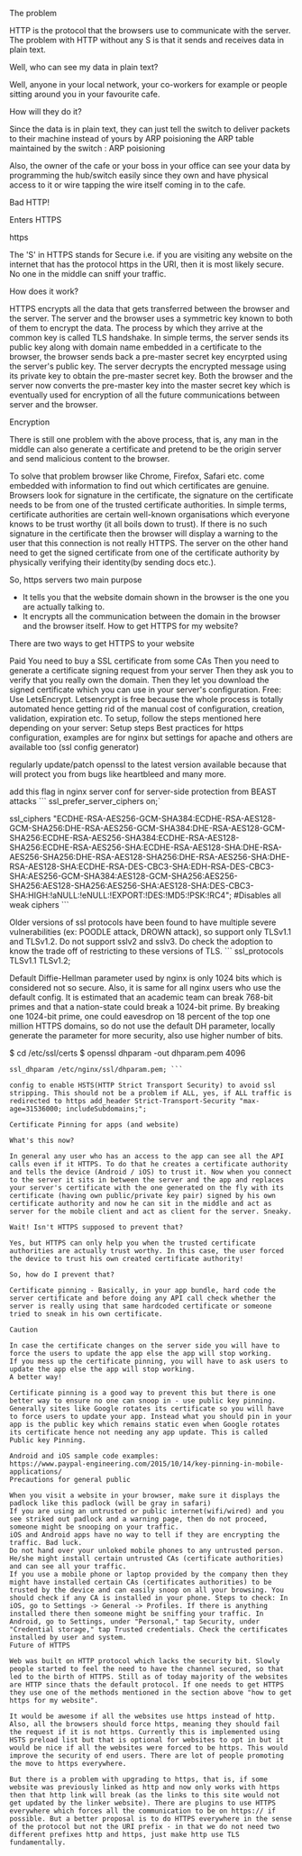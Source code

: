 The problem

HTTP is the protocol that the browsers use to communicate with the server. The problem with HTTP without any S is that it sends and receives data in plain text.

Well, who can see my data in plain text?

Well, anyone in your local network, your co-workers for example or people sitting around you in your favourite cafe.

How will they do it?

Since the data is in plain text, they can just tell the switch to deliver packets to their machine instead of yours by ARP poisioning the ARP table maintained by the switch : ARP poisioning

Also, the owner of the cafe or your boss in your office can see your data by programming the hub/switch easily since they own and have physical access to it or wire tapping the wire itself coming in to the cafe.

Bad HTTP!

Enters HTTPS

https

The 'S' in HTTPS stands for Secure i.e. if you are visiting any website on the internet that has the protocol https in the URI, then it is most likely secure. No one in the middle can sniff your traffic.

How does it work?

HTTPS encrypts all the data that gets transferred between the browser and the server. The server and the browser uses a symmetric key known to both of them to encrypt the data. The process by which they arrive at the common key is called TLS handshake. In simple terms, the server sends its public key along with domain name embedded in a certificate to the browser, the browser sends back a pre-master secret key encyrpted using the server's public key. The server decrypts the encrypted message using its private key to obtain the pre-master secret key. Both the browser and the server now converts the pre-master key into the master secret key which is eventually used for encryption of all the future communications between server and the browser.

Encryption

There is still one problem with the above process, that is, any man in the middle can also generate a certificate and pretend to be the origin server and send malicious content to the browser.

To solve that problem browser like Chrome, Firefox, Safari etc. come embedded with information to find out which certificates are genuine. Browsers look for signature in the certificate, the signature on the certificate needs to be from one of the trusted certificate authorities. In simple terms, certificate authorities are certain well-known organisations which everyone knows to be trust worthy (it all boils down to trust). If there is no such signature in the certificate then the browser will display a warning to the user that this connection is not really HTTPS. The server on the other hand need to get the signed certificate from one of the certificate authority by physically verifying their identity(by sending docs etc.).

So, https servers two main purpose

* It tells you that the website domain shown in the browser is the one you are actually talking to.
* It encrypts all the communication between the domain in the browser and the browser itself.
How to get HTTPS for my website?

There are two ways to get HTTPS to your website

Paid
You need to buy a SSL certificate from some CAs
Then you need to generate a certificate signing request from your server
Then they ask you to verify that you really own the domain.
Then they let you download the signed certificate which you can use in your server's configuration.
Free:
Use LetsEncrypt. Letsencrypt is free because the whole process is totally automated hence getting rid of the manual cost of configuration, creation, validation, expiration etc.
To setup, follow the steps mentioned here depending on your server: Setup steps
Best practices for https configuration, examples are for nginx but settings for apache and others are available too (ssl config generator)

 regularly update/patch openssl to the latest version available because that will protect you from bugs like heartbleed and many more.

 add this flag in nginx server conf for server-side protection from BEAST attacks ``` ssl_prefer_server_ciphers on;`

ssl_ciphers "ECDHE-RSA-AES256-GCM-SHA384:ECDHE-RSA-AES128-GCM-SHA256:DHE-RSA-AES256-GCM-SHA384:DHE-RSA-AES128-GCM-SHA256:ECDHE-RSA-AES256-SHA384:ECDHE-RSA-AES128-SHA256:ECDHE-RSA-AES256-SHA:ECDHE-RSA-AES128-SHA:DHE-RSA-AES256-SHA256:DHE-RSA-AES128-SHA256:DHE-RSA-AES256-SHA:DHE-RSA-AES128-SHA:ECDHE-RSA-DES-CBC3-SHA:EDH-RSA-DES-CBC3-SHA:AES256-GCM-SHA384:AES128-GCM-SHA256:AES256-SHA256:AES128-SHA256:AES256-SHA:AES128-SHA:DES-CBC3-SHA:HIGH:!aNULL:!eNULL:!EXPORT:!DES:!MD5:!PSK:!RC4"; #Disables all weak ciphers ```

 Older versions of ssl protocols have been found to have multiple severe vulnerabilities (ex: POODLE attack, DROWN attack), so support only TLSv1.1 and TLSv1.2. Do not support sslv2 and sslv3. Do check the adoption to know the trade off of restricting to these versions of TLS. ``` ssl_protocols TLSv1.1 TLSv1.2;


 Default Diffie-Hellman parameter used by nginx is only 1024 bits which is considered not so secure. Also, it is same for all nginx users who use the default config. It is estimated that an academic team can break 768-bit primes and that a nation-state could break a 1024-bit prime. By breaking one 1024-bit prime, one could eavesdrop on 18 percent of the top one million HTTPS domains, so do not use the default DH parameter, locally generate the parameter for more security, also use higher number of bits.

 $ cd /etc/ssl/certs
 $ openssl dhparam -out dhparam.pem 4096
 ```
ssl_dhparam /etc/nginx/ssl/dhparam.pem; ```

 config to enable HSTS(HTTP Strict Transport Security) to avoid ssl stripping. This should not be a problem if ALL, yes, if ALL traffic is redirected to https add_header Strict-Transport-Security "max-age=31536000; includeSubdomains;";

Certificate Pinning for apps (and website)

What's this now?

In general any user who has an access to the app can see all the API calls even if it HTTPS. To do that he creates a certificate authority and tells the device (Android / iOS) to trust it. Now when you connect to the server it sits in between the server and the app and replaces your server's certificate with the one generated on the fly with its certificate (having own public/private key pair) signed by his own certificate authority and now he can sit in the middle and act as server for the mobile client and act as client for the server. Sneaky.

Wait! Isn't HTTPS supposed to prevent that?

Yes, but HTTPS can only help you when the trusted certificate authorities are actually trust worthy. In this case, the user forced the device to trust his own created certificate authority!

So, how do I prevent that?

Certificate pinning - Basically, in your app bundle, hard code the server certificate and before doing any API call check whether the server is really using that same hardcoded certificate or someone tried to sneak in his own certificate.

Caution

In case the certificate changes on the server side you will have to force the users to update the app else the app will stop working.
If you mess up the certificate pinning, you will have to ask users to update the app else the app will stop working.
A better way!

Certificate pinning is a good way to prevent this but there is one better way to ensure no one can snoop in - use public key pinning. Generally sites like Google rotates its certificate so you will have to force users to update your app. Instead what you should pin in your app is the public key which remains static even when Google rotates its certificate hence not needing any app update. This is called Public key Pinning.

Android and iOS sample code examples:
https://www.paypal-engineering.com/2015/10/14/key-pinning-in-mobile-applications/
Precautions for general public

When you visit a website in your browser, make sure it displays the padlock like this padlock (will be gray in safari)
If you are using an untrusted or public internet(wifi/wired) and you see striked out padlock and a warning page, then do not proceed, someone might be snooping on your traffic.
iOS and Android apps have no way to tell if they are encrypting the traffic. Bad luck.
Do not hand over your unloked mobile phones to any untrusted person. He/she might install certain untrusted CAs (certificate authorities) and can see all your traffic.
If you use a mobile phone or laptop provided by the company then they might have installed certain CAs (certificates authorities) to be trusted by the device and can easily snoop on all your browsing. You should check if any CA is installed in your phone. Steps to check: In iOS, go to Settings -> General -> Profiles. If there is anything installed there then someone might be sniffing your traffic. In Android, go to Settings, under "Personal," tap Security, under "Credential storage," tap Trusted credentials. Check the certificates installed by user and system.
Future of HTTPS

Web was built on HTTP protocol which lacks the security bit. Slowly people started to feel the need to have the channel secured, so that led to the birth of HTTPS. Still as of today majority of the websites are HTTP since thats the default protocol. If one needs to get HTTPS they use one of the methods mentioned in the section above "how to get https for my website".

It would be awesome if all the websites use https instead of http. Also, all the browsers should force https, meaning they should fail the request if it is not https. Currently this is implemented using HSTS preload list but that is optional for websites to opt in but it would be nice if all the websites were forced to be https. This would improve the security of end users. There are lot of people promoting the move to https everywhere.

But there is a problem with upgrading to https, that is, if some website was previously linked as http and now only works with https then that http link will break (as the links to this site would not get updated by the linker website). There are plugins to use HTTPS everywhere which forces all the communication to be on https:// if possible. But a better proposal is to do HTTPS everywhere in the sense of the protocol but not the URI prefix - in that we do not need two different prefixes http and https, just make http use TLS fundamentally.
